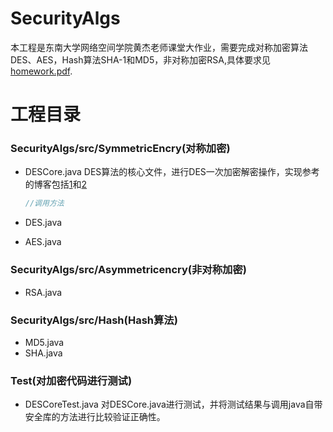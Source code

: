# SecurityAlgs
本工程是东南大学网络空间学院黄杰老师课堂大作业，需要完成对称加密算法DES、AES，Hash算法SHA-1和MD5，非对称加密RSA,具体要求见[homework.pdf](https://github.com/deadfishlovecat/SecurityAlgs/blob/master/homework%20requirement/homework.pdf).

# 工程目录
### SecurityAlgs/src/SymmetricEncry(对称加密)
- DESCore.java 
  DES算法的核心文件，进行DES一次加密解密操作，实现参考的博客包括[1](https://www.cnblogs.com/songwenlong/p/5944139.html)和[2](https://blog.csdn.net/qq_27570955/article/details/52442092)
  ```java
  //调用方法
  ```
- DES.java

- AES.java
### SecurityAlgs/src/Asymmetricencry(非对称加密)
- RSA.java
### SecurityAlgs/src/Hash(Hash算法)
- MD5.java
- SHA.java

### Test(对加密代码进行测试)
- DESCoreTest.java
对DESCore.java进行测试，并将测试结果与调用java自带安全库的方法进行比较验证正确性。
